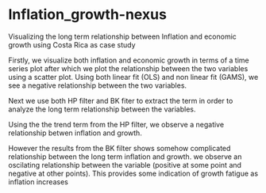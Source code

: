 # Inflation_growth-nexus
Visualizing the long term relationship between Inflation and economic growth using Costa Rica as case study

Firstly, we visualize  both inflation and economic growth in terms of a time series plot after which we plot the relationship between the two variables using a scatter plot.
Using both linear fit (OLS) and non linear fit (GAMS), we see a negative relationship between the two variables.

Next we use both HP filter and BK fiter to extract the term in order to analyze the long term relationship between the variables.

Using the the trend term from the HP filter, we observe a negative relationship betwen inflation and growth. 

However the results from the BK filter shows somehow complicated relationship between the long term inflation and growth.
we observe an oscilating relationship between the variable (positive at some point and negative at other points).
This provides some indication of growth fatigue as inflation increases
